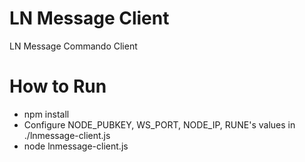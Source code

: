 # LN Message Client
LN Message Commando Client

# How to Run
- npm install
- Configure NODE_PUBKEY, WS_PORT, NODE_IP, RUNE's values in ./lnmessage-client.js
- node lnmessage-client.js

